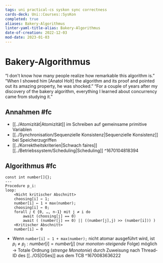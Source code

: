 ```yaml
---
tags: uni practical-cs syskon sync correctness
cards-deck: Uni::Courses::SysKon
completed: true
aliases: Bakery-Algorithmus
linter-yaml-title-alias: Bakery-Algorithmus
date-of-creation: 2022-12-03
mod-date: 2023-01-03
---
```


# Bakery-Algorithmus
“I don't know how many people realize how remarkable this algorithm is.”
“When I showed him \[Anatol Holt\] the algorithm and its proof and pointed out its amazing property, he was shocked.”
“For a couple of years after my discovery of the bakery algorithm, everything I learned about concurrency came from studying it.”

## Annahmen #fc
- [[../Atomizität|Atomizität]] im Schreiben auf gemeinsame primitive Variablen
- [[../Synchronisation/Sequenzielle Konsistenz|Sequenzielle Konsistenz]] bei Speicherzugriffen
- [[../Korrektheitskriterien|Schwach faires]] [[../Betriebssystem/Scheduling|Scheduling]]
^1670104818394

## Algorithmus #fc
```
const int number[]{};
---
Procedure p_i:
loop:
	<Nicht kritischer Abschnitt>
	choosing[i] ← 1;
	number[i] ← 1 + max(number);
	choosing[i] ← 0;
	forall 𝑗 ∈ {0, …, n-1} mit j ≠ i do
		await (choosing[j] == 0)
		await ( (number[j] == 0) || ((number[j],j) >> (number[i])) )
	<Kritischer Abschnitt>
	number[i] ← 0
```
- Wenn `number[i] ← 1 + max(number);` nicht atomar ausgeführt wird, ist $p_i\neq p_j:number[i]=number[j]$ (nur *monoton-steigende* Folge) möglich
	→ Totale Ordnung (*strenge Monotonie*) durch Zuweisung nach Thread-ID des [[../OS|OSes]] aus dem TCB
^1670083636222
